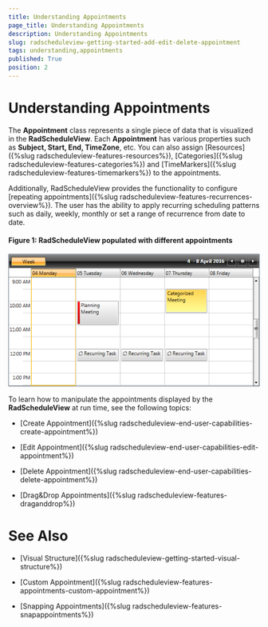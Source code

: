 ```yaml
---
title: Understanding Appointments
page_title: Understanding Appointments
description: Understanding Appointments
slug: radscheduleview-getting-started-add-edit-delete-appointment
tags: understanding,appointments
published: True
position: 2
---
```


# Understanding Appointments

The __Appointment__ class represents a single piece of data that is visualized in the __RadScheduleView__. Each __Appointment__ has various properties such as __Subject, Start, End, TimeZone__, etc. You can also assign [Resources]({%slug radscheduleview-features-resources%}), [Categories]({%slug radscheduleview-features-categories%}) and [TimeMarkers]({%slug radscheduleview-features-timemarkers%}) to the appointments. 

Additionally, RadScheduleView provides the functionality to configure [repeating appointments]({%slug radscheduleview-features-recurrences-overview%}). The user has the ability to apply recurring scheduling patterns such as daily, weekly, monthly or set a range of recurrence from date to date.

#### __Figure 1: RadScheduleView populated with different appointments__

![](images/radscheduleview_understandingappointments_0.png)

To learn how to manipulate the appointments displayed by the __RadScheduleView__ at run time, see the following topics:

* [Create Appointment]({%slug radscheduleview-end-user-capabilities-create-appointment%})

* [Edit Appointment]({%slug radscheduleview-end-user-capabilities-edit-appointment%})

* [Delete Appointment]({%slug radscheduleview-end-user-capabilities-delete-appointment%})

* [Drag&Drop Appointments]({%slug radscheduleview-features-draganddrop%})

# See Also

 * [Visual Structure]({%slug radscheduleview-getting-started-visual-structure%})
 
 * [Custom Appointment]({%slug radscheduleview-features-appointments-custom-appointment%})
 
 * [Snapping Appointments]({%slug radscheduleview-features-snapappointments%})
 
 
